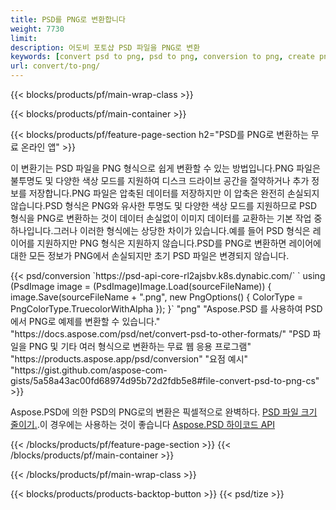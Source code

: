```yaml
---
title: PSD를 PNG로 변환합니다
weight: 7730
limit: 
description: 어도비 포토샵 PSD 파일을 PNG로 변환
keywords: [convert psd to png, psd to png, conversion to png, create png from psd, print psd as png]
url: convert/to-png/
---
```


{{< blocks/products/pf/main-wrap-class >}}

{{< blocks/products/pf/main-container >}}

{{< blocks/products/pf/feature-page-section h2="PSD를 PNG로 변환하는 무료 온라인 앱" >}}
<p>이 변환기는 PSD 파일을 PNG 형식으로 쉽게 변환할 수 있는 방법입니다.PNG 파일은 불투명도 및 다양한 색상 모드를 지원하여 디스크 드라이브 공간을 절약하거나 추가 정보를 저장합니다.PNG 파일은 압축된 데이터를 저장하지만 이 압축은 완전히 손실되지 않습니다.PSD 형식은 PNG와 유사한 투명도 및 다양한 색상 모드를 지원하므로 PSD 형식을 PNG로 변환하는 것이 데이터 손실없이 이미지 데이터를 교환하는 기본 작업 중 하나입니다.그러나 이러한 형식에는 상당한 차이가 있습니다.예를 들어 PSD 형식은 레이어를 지원하지만 PNG 형식은 지원하지 않습니다.PSD를 PNG로 변환하면 레이어에 대한 모든 정보가 PNG에서 손실되지만 초기 PSD 파일은 변경되지 않습니다.</p>
{{< psd/conversion `https://psd-api-core-rl2ajsbv.k8s.dynabic.com/` 
`    using (PsdImage image = (PsdImage)Image.Load(sourceFileName))
    {
        image.Save(sourceFileName + ".png",  new PngOptions() {  ColorType = PngColorType.TruecolorWithAlpha });
    }` 
	"png" 
"Aspose.PSD 를 사용하여 PSD에서 PNG로 예제를 변환할 수 있습니다."  "https://docs.aspose.com/psd/net/convert-psd-to-other-formats/" 
"PSD 파일을 PNG 및 기타 여러 형식으로 변환하는 무료 웹 응용 프로그램" "https://products.aspose.app/psd/conversion" 
"요점 예시" "https://gist.github.com/aspose-com-gists/5a58a43ac00fd68974d95b72d2fdb5e8#file-convert-psd-to-png-cs" >}}
<p>Aspose.PSD에 의한 PSD의 PNG로의 변환은 픽셀적으로 완벽하다. <a href="/psd/reduce-size">PSD 파일 크기 줄이기.</a>.이 경우에는 사용하는 것이 좋습니다 <a href="/psd">Aspose.PSD 하이코드 API</a></p>
{{< /blocks/products/pf/feature-page-section >}}
{{< /blocks/products/pf/main-container >}}


{{< /blocks/products/pf/main-wrap-class >}}

{{< blocks/products/products-backtop-button >}}
{{< psd/tize >}}
